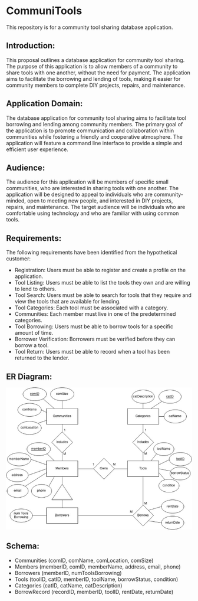 <h1>CommuniTools</h1>

<p>This repository is for a community tool sharing database application.</p>

<h2>Introduction:</h2>
<p>This proposal outlines a database application for community tool sharing. The purpose of this application is to allow members of a community to share tools with one another, without the need for payment. The application aims to facilitate the borrowing and lending of tools, making it easier for community members to complete DIY projects, repairs, and maintenance.</p>

<h2>Application Domain:</h2>

<p>The database application for community tool sharing aims to facilitate tool borrowing and lending among community members. The primary goal of the application is to promote communication and collaboration within communities while fostering a friendly and cooperative atmosphere. The application will feature a command line interface to provide a simple and efficient user experience.</p>

<h2>Audience:</h2>

<p>The audience for this application will be members of specific small communities, who are interested in sharing tools with one another. The application will be designed to appeal to individuals who are community-minded, open to meeting new people, and interested in DIY projects, repairs, and maintenance. The target audience will be individuals who are comfortable using technology and who are familiar with using common tools.</p>

<h2>Requirements:</h2>

<p>The following requirements have been identified from the hypothetical customer:</p>

<ul><li>Registration: Users must be able to register and create a profile on the application.</li>
<li>Tool Listing: Users must be able to list the tools they own and are willing to lend to others.</li>
<li>Tool Search: Users must be able to search for tools that they require and view the tools that are available for lending.</li>
<li>Tool Categories: Each tool must be associated with a category.</li>
<li>Communities: Each member must live in one of the predetermined categories.</li>
<li>Tool Borrowing: Users must be able to borrow tools for a specific amount of time.</li>
<li>Borrower Verification: Borrowers must be verified before they can borrow a tool.</li>
<li>Tool Return: Users must be able to record when a tool has been returned to the lender.</li>
</ul>

<h2>ER Diagram:</h2>

<img src="https://github.com/charlijj/CommuniTools/blob/main/communiTools_ER.jpg">

<h2>Schema:</h2>

<ul>
<li>Communities (comID, comName, comLocation, comSize)</li>
<li>Members (memberID, comID, memberName, address, email, phone)</li>
<li>Borrowers (memberID, numToolsBorrowing)</li>
<li>Tools (toolID, catID, memberID, toolName, borrowStatus, condition)</li>
<li>Categories (catID, catName, catDescription)</li>
<li>BorrowRecord (recordID, memberID, toolID, rentDate, returnDate)</li>
</ul>
